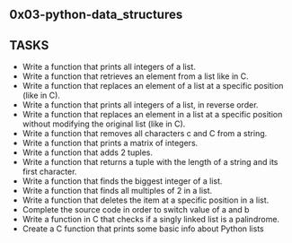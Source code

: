 ## 0x03-python-data_structures

## TASKS
- Write a function that prints all integers of a list.
- Write a function that retrieves an element from a list like in C.
- Write a function that replaces an element of a list at a specific position (like in C).
- Write a function that prints all integers of a list, in reverse order.
- Write a function that replaces an element in a list at a specific position without modifying the original list (like in C).
- Write a function that removes all characters c and C from a string.
- Write a function that prints a matrix of integers.
- Write a function that adds 2 tuples.
- Write a function that returns a tuple with the length of a string and its first character.
- Write a function that finds the biggest integer of a list.
- Write a function that finds all multiples of 2 in a list.
- Write a function that deletes the item at a specific position in a list.
- Complete the source code in order to switch value of a and b
- Write a function in C that checks if a singly linked list is a palindrome.
- Create a C function that prints some basic info about Python lists


